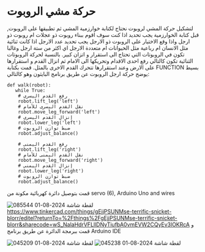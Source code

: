 # حركة مشي الروبوت
لتشكيل حركة المشي لروبوت نحتاج لكتابة خوارزمية المشي ثم تطبيقها على الروبوت,
قبل كتابة الخوارزمية يجب تحديد اذا كنت سوف اقوم ببناء روبوت ذو عجلات ام روبوت ذو ارجل واذا وقع الاختيار على الروبوت ذو الارجل يجب تحديد عدد الارجل اذا كانت ثنائية مثل الانسان ام رباعية مثل الحيوانات ام متعددة الارجل اي اكثر من ستة ارجل وغالبا تكون في الروبوتات التي تحتاج الى استقرار و اتزان كبير. 
بالنسبة لحركة الروبوتات الثنائية تكون كالتالي رفع احدى الاقدام وتحريكها الى الامام ثم انزال القدم و استقرارها على الارض وعند استقرارها تتحرك القدم الاخرى بالمثل.
قمت بكتابة FUNCTION بسيط يوضح حركة ارجل الروبوت عن طريق برنامج البايثون وهو كالتالي:

    def walk(robot):
       while True:
        # رفع القدم اليسرى
        robot.lift_leg('left')
        # نقل القدم اليسرى للأمام
        robot.move_leg_forward('left')
        # إنزال القدم اليسرى
        robot.lower_leg('left')
        # ضبط توازن الروبوت
        robot.adjust_balance()

        # رفع القدم اليمنى
        robot.lift_leg('right')
        # نقل القدم اليمنى للأمام
        robot.move_leg_forward('right')
        # إنزال القدم اليمنى
        robot.lower_leg('right')
        # ضبط توازن الروبوت
        robot.adjust_balance()
قمت بتوصيل دائرة كهربائية مكونة من   servo (6), Arduino Uno and wires

![لقطة شاشة 2024-08-01 085544](https://github.com/user-attachments/assets/8f2ac9c4-bbdc-406e-871b-8ab595e745b2)
https://www.tinkercad.com/things/gEjjPSUNMse-terrific-snicket-blorr/editel?returnTo=%2Fthings%2FgEjjPSUNMse-terrific-snicket-blorr&sharecode=wS_NalaHdrVFLllDNyTiufbA0vmEVW2CQyEv3lOKRcA
و قمت ببرمجة الدائرة عن طريق برنامج Arduino IDE 
        
![لقطة شاشة 2024-08-01 045209](https://github.com/user-attachments/assets/9197c61a-e754-44c4-a378-1b83cbba7711)
![لقطة شاشة 2024-08-01 045238](https://github.com/user-attachments/assets/35cfc1b5-7725-4f1f-b0cb-d89cf1501781)
